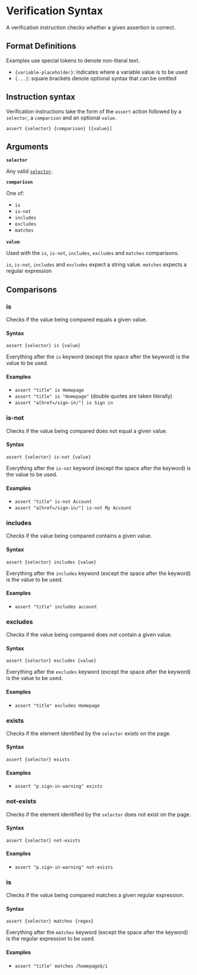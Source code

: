 # Verification Syntax
A verification instruction checks whether a given assertion is correct.

## Format Definitions

Examples use special tokens to denote non-literal text. 

- `{variable-placeholder}`: indicates where a variable value is to be used
- `[...]`: square brackets denote optional syntax that can be omitted

## Instruction syntax

Verification instructions take the form of the `assert` action followed by a `selector`, a `comparison` and an
 optional `value`.

`assert {selector} {comparison} [{value}]`

## Arguments

**`selector`**

Any valid [`selector`](/selector-syntax.md).

**`comparison`**

One of:
- `is`
- `is-not`
- `includes`
- `excludes`
- `matches`

**`value`**:

Used with the `is`, `is-not`, `includes`, `excludes` and `matches` comparisons.

`is`, `is-not`, `includes` and `excludes` expect a string value.
`matches` expects a regular expression

## Comparisons

### is 

Checks if the value being compared equals a given value.

#### Syntax
`assert {selector} is {value}`

Everything after the `is` keyword (except the space after the keyword) is the value to be used.

#### Examples
- `assert "title" is Homepage`
- `assert "title" is "Homepage"` (double quotes are taken literally)
- `assert "a[href=/sign-in/"] is Sign in`

### is-not

Checks if the value being compared does not equal a given value.

#### Syntax
`assert {selector} is-not {value}`

Everything after the `is-not` keyword (except the space after the keyword) is the value to be used.

#### Examples
- `assert "title" is-not Account`
- `assert "a[href=/sign-in/"] is-not My Account`

### includes

Checks if the value being compared contains a given value.

#### Syntax
`assert {selector} includes {value}`

Everything after the `includes` keyword (except the space after the keyword) is the value to be used.

#### Examples
- `assert "title" includes account`

### excludes

Checks if the value being compared does not contain a given value.

#### Syntax
`assert {selector} excludes {value}`

Everything after the `excludes` keyword (except the space after the keyword) is the value to be used.

#### Examples
- `assert "title" excludes Homepage`

### exists

Checks if the element identified by the `selector` exists on the page.

#### Syntax
`assert {selector} exists`

#### Examples
- `assert "p.sign-in-warning" exists`

### not-exists

Checks if the element identified by the `selector` does not exist on the page.

#### Syntax
`assert {selector} not-exists`

#### Examples
- `assert "p.sign-in-warning" not-exists`

### is 

Checks if the value being compared matches a given regular expression.

#### Syntax
`assert {selector} matches {regex}`

Everything after the `matches` keyword (except the space after the keyword) is the regular expression to be used.

#### Examples
- `assert "title" matches /homepage$/i`
